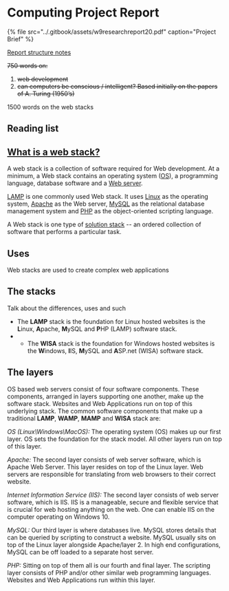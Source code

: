 # Computing Project Report

{% file src="../.gitbook/assets/w9researchreport20.pdf" caption="Project Brief" %}

[Report structure notes](../notes/foundation-year-modules/autumn/communication-and-learning-skills/report-and-essay-structure-presentation-feedback-review.md)

~~750 words on:~~

1. ~~web development~~
2. ~~can computers be conscious / intelligent? Based initially on the papers of A. Turing \(1950’s\)~~

1500 words on the web stacks

## Reading list

## [What is a web stack?](https://whatis.techtarget.com/definition/Web-stack)

A web stack is a collection of software required for Web development. At a minimum, a Web stack contains an operating system \([OS](https://whatis.techtarget.com/definition/operating-system-OS)\), a programming language, database software and a [Web server](https://whatis.techtarget.com/definition/Web-server).

[LAMP](https://whatis.techtarget.com/definition/LAMP-Linux-Apache-MySQL-PHP) is one commonly used Web stack. It uses [Linux](https://searchdatacenter.techtarget.com/definition/Linux-operating-system) as the operating system, [Apache](https://whatis.techtarget.com/definition/Apache) as the Web server, [MySQL](https://searchoracle.techtarget.com/definition/MySQL) as the relational database management system and [PHP](https://whatis.techtarget.com/definition/PHP-Hypertext-Preprocessor) as the object-oriented scripting language. 

A Web stack is one type of [solution stack](https://whatis.techtarget.com/definition/solution-stack) -- an ordered collection of software that performs a particular task.

## Uses

Web stacks are used to create complex web applications

## The stacks

Talk about the differences, uses and such

* The **LAMP** stack is the foundation for Linux hosted websites is the **L**inux, **A**pache, **M**ySQL and **P**HP \(LAMP\) software stack.
* * The **WISA** stack is the foundation for Windows hosted websites is the **W**indows, **I**IS, **M**ySQL and **A**SP.net \(WISA\) software stack.

## The layers

OS based web servers consist of four software components. These components, arranged in layers supporting one another, make up the software stack. Websites and Web Applications run on top of this underlying stack. The common software components that make up a traditional **LAMP**, **WAMP**, **MAMP** and **WISA** stack are:

_OS \(Linux\Windows\MacOS\):_ The operating system \(OS\) makes up our first layer. OS sets the foundation for the stack model. All other layers run on top of this layer.

_Apache:_ The second layer consists of web server software, which is Apache Web Server. This layer resides on top of the Linux layer. Web servers are responsible for translating from web browsers to their correct website.

_Internet Information Service \(IIS\):_ The second layer consists of web server software, which is IIS. IIS is a manageable, secure and flexible service that is crucial for web hosting anything on the web. One can enable IIS on the computer operating on Windows 10.

_MySQL:_ Our third layer is where databases live. MySQL stores details that can be queried by scripting to construct a website. MySQL usually sits on top of the Linux layer alongside Apache/layer 2. In high end configurations, MySQL can be off loaded to a separate host server.

_PHP:_ Sitting on top of them all is our fourth and final layer. The scripting layer consists of PHP and/or other similar web programming languages. Websites and Web Applications run within this layer.

